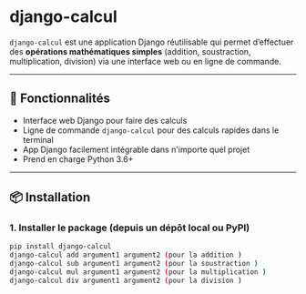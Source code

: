 # django-calcul

`django-calcul` est une application Django réutilisable qui permet d’effectuer des **opérations mathématiques simples** (addition, soustraction, multiplication, division) via une interface web ou en ligne de commande.

---

## 🚀 Fonctionnalités

- Interface web Django pour faire des calculs
- Ligne de commande `django-calcul` pour des calculs rapides dans le terminal
- App Django facilement intégrable dans n'importe quel projet
- Prend en charge Python 3.6+

---

## 📦 Installation

### 1. Installer le package (depuis un dépôt local ou PyPI)

```bash
pip install django-calcul
django-calcul add argument1 argument2 (pour la addition )
django-calcul sub argument1 argument2 (pour la soustraction )
django-calcul mul argument1 argument2 (pour la multiplication )
django-calcul div argument1 argument2 (pour la division )


